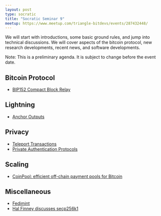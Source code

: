 ```yaml
---
layout: post
type: socratic
title: "Socratic Seminar 9"
meetup: https://www.meetup.com/triangle-bitdevs/events/287432448/
---
```


We will start with introductions, some basic ground rules, and jump into technical discussions. 
We will cover aspects of the bitcoin protocol, new research developments, recent news, and
software developments.

Note: This is a preliminary agenda. It is subject to change before the event date.



## Bitcoin Protocol


- [BIP152 Compact Block Relay](https://github.com/bitcoin/bips/blob/master/bip-0152.mediawiki)


## Lightning


- [Anchor Outputs](https://fanismichalakis.fr/posts/anchor-outputs/)


## Privacy


- [Teleport Transactions](https://github.com/bitcoin-teleport/teleport-transactions)
- [Private Authentication Protocols](https://github.com/sipa/writeups/tree/main/private-authentication-protocols)


## Scaling


- [CoinPool: efficient off-chain payment pools for Bitcoin](https://coinpool.dev/v0.1.pdf)


## Miscellaneous


- [Fedimint](https://fedimint.org/)
- [Hal Finney discusses secp256k1](https://bitcointalk.org/index.php?topic=2699.0)
